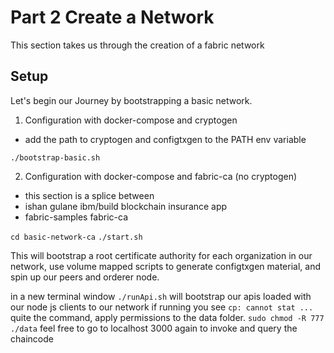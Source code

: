 # Part 2 Create a Network

This section takes us through the creation of a fabric network

## Setup

Let's begin our Journey by bootstrapping a basic network.


1. Configuration with docker-compose and cryptogen
  - add the path to cryptogen and configtxgen to the PATH env variable

```./bootstrap-basic.sh```

2. Configuration with docker-compose and fabric-ca (no cryptogen)
 - this section is a splice between
 - ishan gulane ibm/build blockchain insurance app
 - fabric-samples fabric-ca

```cd basic-network-ca```
```./start.sh```

This will bootstrap a root certificate authority for each organization in our network,
use volume mapped scripts to generate configtxgen material,
and spin up our peers and orderer node.

in a new terminal window
```./runApi.sh```
will bootstrap our apis loaded with our node js clients to our network
if running you see
```cp: cannot stat ...```
quite the command, apply permissions to the data folder.
```sudo chmod -R 777 ./data```
feel free to go to localhost 3000 again to invoke and query the chaincode
